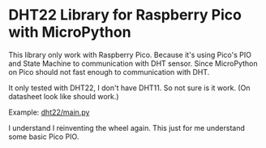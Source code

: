 # DHT22 Library for Raspberry Pico with MicroPython

This library only work with Raspberry Pico. 
Because it's using Pico's PIO and State Machine to communication with DHT sensor. 
Since MicroPython on Pico should not fast enough to communication with DHT. 

It only tested with DHT22, I don't have DHT11. So not sure is it work. (On datasheet look like should work.)

Example: [dht22/main.py](dht22/main.py)

I understand I reinventing the wheel again. This just for me understand some basic Pico PIO.
